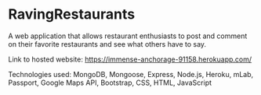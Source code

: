 # RavingRestaurants

A web application that allows restaurant enthusiasts to post and comment on their favorite restaurants and see what others have to say.

Link to hosted website: https://immense-anchorage-91158.herokuapp.com/

Technologies used: MongoDB, Mongoose, Express, Node.js, Heroku, mLab, Passport, Google Maps API, Bootstrap, CSS, HTML, JavaScript
